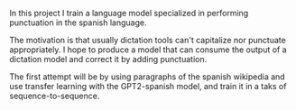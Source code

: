 In this project I train a language model specialized in
performing punctuation in the spanish language. 

The motivation is that usually dictation tools can't capitalize nor
punctuate appropriately. I hope to produce a model that can consume the output
of a dictation model and correct it  by adding punctuation.

The first attempt will be by using paragraphs of the spanish wikipedia
and use transfer learning with the GPT2-spanish model, and train it in a taks of sequence-to-sequence.
